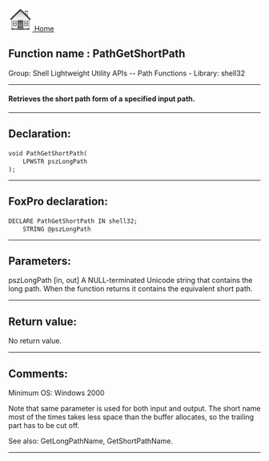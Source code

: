 [<img src="../../images/home.png"> Home ](https://github.com/VFPX/Win32API)  

## Function name : PathGetShortPath
Group: Shell Lightweight Utility APIs -- Path Functions - Library: shell32    
***  


#### Retrieves the short path form of a specified input path.

***  


## Declaration:
```foxpro  
void PathGetShortPath(
	LPWSTR pszLongPath
);  
```  
***  


## FoxPro declaration:
```foxpro  
DECLARE PathGetShortPath IN shell32;
	STRING @pszLongPath  
```  
***  


## Parameters:
pszLongPath
[in, out] A NULL-terminated Unicode string that contains the long path. When the function returns it contains the equivalent short path.  
***  


## Return value:
No return value.  
***  


## Comments:
Minimum OS: Windows 2000  
  
Note that same parameter is used for both input and output. The short name most of the times takes less space than the buffer allocates, so the trailing part has to be cut off.  
  
See also: GetLongPathName, GetShortPathName.  
  
***  

